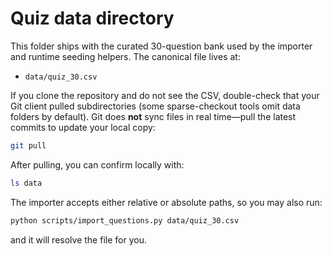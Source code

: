 # Quiz data directory

This folder ships with the curated 30-question bank used by the importer and
runtime seeding helpers. The canonical file lives at:

- `data/quiz_30.csv`

If you clone the repository and do not see the CSV, double-check that your Git
client pulled subdirectories (some sparse-checkout tools omit data folders by
default). Git does **not** sync files in real time—pull the latest commits to
update your local copy:

```bash
git pull
```

After pulling, you can confirm locally with:

```bash
ls data
```

The importer accepts either relative or absolute paths, so you may also run:

```bash
python scripts/import_questions.py data/quiz_30.csv
```

and it will resolve the file for you.
